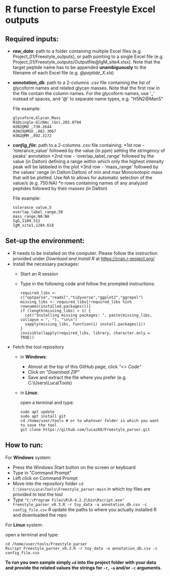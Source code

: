 # R function to parse Freestyle Excel outputs

## Required inputs:
* ***raw_data***: path to a folder containing multiple Excel files (e.g. Project_01/Freestyle_outputs), or path pointing to a single Excel file (e.g. Project_01/Freestyle_outputs/Outputfile[]()@IgM_site4.xlsx). Note that the target peptide name has to be appended **unambiguously** to the filename of each Excel file (e.g. *@peptide_X.xls*)
*  ***annotation_db***: path to a 2-columns *.csv* file containing the list of glycoform names and related glycan masses. Note that the first row in the file contain the column names. For the glycoform names, use '_' instead of spaces, and '@' to separate name types, e.g. "H5N2@Man5"

    File example:

       glycoform,Glycan_Mass
       N1@single-GlcNAc_(Gn),203.0794
       H2N2@MU_,730.2644
       H2N2X@MUX_,862.3067
       H3N2@MM_,892.3172

*  ***config_file***: path to a 2-columns *.csv* file containing:
    *1st row - 'tolerance_value' followed by the value (in ppm) setting the stringency of peaks' annotation
    *2nd row - 'overlap_label_range' followed by the value (in Dalton) defining a range within which only the highest intensity peak will be labbeled in the plot
    *3nd row - 'mass_range' followed by the values' range (in Dalton:Dalton) of min and max Monoisotopic mass that will be plotted. Use NA to allows for automatic selection of the value/s (e.g. 750:NA)
    **n* rows containing names of any analyzed peptides followed by their masses (in Dalton)
    
    File example:
    
       tolerance_value,5
       overlap_label_range,50
       mass_range,NA:NA
       IgG,1189.512
       IgM_site1,1284.618

## Set-up the environment:
* R needs to be installed on the computer. Please follow the instruction provided under *Download and Install R* at https://cran.r-project.org/
* Install the necessary packages:
    * Start an R session
    * Type in the following code and follow the prompted instructions:

          required_libs <- c("optparse","readxl","tidyverse","ggplot2","ggrepel")
          missing_libs <- required_libs[!required_libs %in% rownames(installed.packages())]
          if (length(missing_libs) > 1) {
            cat("Installing missing packages: ", paste(missing_libs, collapse = ", "), "\n\n")
            sapply(missing_libs, function(i) install.packages(i))
          }
          invisible(lapply(required_libs, library, character.only = TRUE))

* Fetch the tool repository
    * in **Windows**:
        - Almost at the top of this GitHub page, click *"<> Code"*
        - Click on *"Download ZIP"*
        - Save and extract the file where you prefer (e.g. C:\Users\Luca\Tools)

    * in **Linux**:

        open a terminal and type:

          sudo apt update
          sudo apt install git
          cd /home/user/tools # or to whatever folder in which you want to save the tool
          git clone https://github.com/lucaz88/Freestyle_parser.git

## How to run:

For **Windows** system:

* Press the Windows Start button on the screen or keyboard
* Type in "Command Prompt"
* Left click on Command Prompt
* Move into the repository folder `cd C:\Users\Luca\Tools\Freestyle_parser-main` in which toy files are provided to test the tool
* Type `"C:\Program Files\R\R-4.2.2\bin\Rscript.exe" Freestyle_parser_v0.3.R -r toy_data -a annotation_db.csv -c config_file.csv`
\# update the paths to where you actually installed R and downloaded the repo

For **Linux** system:

open a terminal and type:

    cd /home/user/tools/Freestyle_parser
    Rscript Freestyle_parser_v0.3.R -r toy_data -a annotation_db.csv -c config_file.csv

**To run you own sample simply `cd` into the project folder with your data and provide the related values the strings for `-r`, `-a` and/or `-c` arguments.**